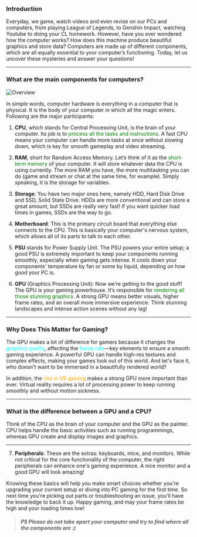 ### Introduction

Everyday, we game, watch videos and even revise on our PCs and computers, from playing League of Legends, to Genshin Impact, watching Youtube to doing your CL homework. However, have you ever wondered how the computer works? How does this machine produce beautiful graphics and store data? Computers are made up of different components, which are all equally essential to your computer’s functioning. Today, let us uncover these mysteries and answer your questions! 

---

### What are the main components for computers? 

![Overview](hardwarepic1.jpg)

In simple words, computer hardware is everything in a computer that is physical. It is the body of your computer in which all the magic enters. Following are the major participants: 

 

1. __CPU__, which stands for Central Processing Unit, is the brain of your computer. Its job is to <span style="color:green">process all the tasks and instructions</span>. A fast CPU means your computer can handle more tasks at once without slowing down, which is key for smooth gameplay and video streaming. 

 

2. __RAM__, short for Random Access Memory. Let’s think of it as the <span style="color:green">short-term memory</span> of your computer. It will store whatever data the CPU is using currently. The more RAM you have, the more multitasking you can do (game and stream or chat at the same time, for example). Simply speaking, it is the storage for variables. 

 

3. __Storage__: You have two major ones here, namely HDD, Hard Disk Drive and SSD, Solid State Drive. HDDs are more conventional and can store a great amount, but SSDs are really very fast! If you want quicker load times in games, SSDs are the way to go. 

 

4. __Motherboard__: This is the primary circuit board that everything else connects to the CPU. This is basically your computer's nervous system, which allows all of its parts to talk to each other. 

 

5. __PSU__ stands for Power Supply Unit. The PSU powers your entire setup; a good PSU is extremely important to keep your components running smoothly, especially when gaming gets intense. It cools down your components' temperature by fan or some by liquid, depending on how good your PC is. 

 

6. __GPU__ (Graphics Processing Unit): Now we’re getting to the good stuff! The GPU is your gaming powerhouse. It’s responsible for <span style="color:green">rendering all those stunning graphics</span>. A strong GPU means better visuals, higher frame rates, and an overall more immersive experience. Think stunning landscapes and intense action scenes without any lag! 

---

### Why Does This Matter for Gaming? 

 

The GPU makes a lot of difference for gamers because it changes the <span style="color:cyan">graphics quality</span>, affecting the <span style="color:cyan">frame rate</span>—key elements to ensure a smooth gaming experience. A powerful GPU can handle high-res textures and complex effects, making your games look out of this world. And let's face it, who doesn't want to be immersed in a beautifully rendered world? 

 

In addition, the <span style="color:orange">rise in VR gaming</span> makes a strong GPU more important than ever. Virtual reality requires a lot of processing power to keep running smoothly and without motion sickness.  

---

### What is the difference between a GPU and a CPU? 

Think of the CPU as the brain of your computer and the GPU as the painter. CPU helps handle the basic activities such as running programmings, whereas GPU create and display images and graphics. 

 ---

7. __Peripherals__: These are the extras: keyboards, mice, and monitors. While not critical for the core functionality of the computer, the right peripherals can enhance one's gaming experience. A nice monitor and a good GPU will look amazing! 


Knowing these basics will help you make smart choices whether you're upgrading your current setup or diving into PC gaming for the first time. So next time you're picking out parts or troubleshooting an issue, you'll have the knowledge to back it up. Happy gaming, and may your frame rates be high and your loading times low! 

 

> #### *PS Please do not take apart your computer and try to find where all the components are :)* 

 
